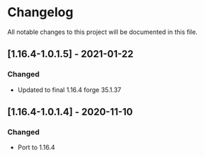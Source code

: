 # Changelog
All notable changes to this project will be documented in this file.

## [1.16.4-1.0.1.5] - 2021-01-22
### Changed
- Updated to final 1.16.4 forge 35.1.37

## [1.16.4-1.0.1.4] - 2020-11-10
### Changed
 - Port to 1.16.4